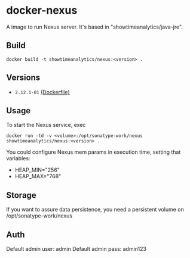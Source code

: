 docker-nexus
============

A image to run Nexus server. It's based in "showtimeanalytics/java-jre".

## Build

```
docker build -t showtimeanalytics/nexus:<version> .
```

## Versions

- `2.12.1-01` [(Dockerfile)](https://github.com/showtimeanalytics/nexus/blob/master/Dockerfile)

## Usage

To start the Nexus service, exec

```
docker run -td -v <volume>:/opt/sonatype-work/nexus showtimeanalytics/nexus:<version> .
```

You could configure Nexus mem params in execution time, setting that variables:
- HEAP_MIN="256"
- HEAP_MAX="768"

## Storage

If you want to assure data persistence, you need a persistent volume on /opt/sonatype-work/nexus

## Auth

Default admin user: admin
Default admin pass: admin123
